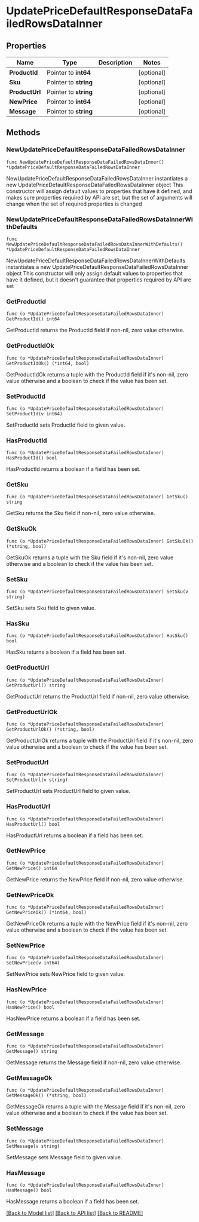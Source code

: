 # UpdatePriceDefaultResponseDataFailedRowsDataInner

## Properties

Name | Type | Description | Notes
------------ | ------------- | ------------- | -------------
**ProductId** | Pointer to **int64** |  | [optional] 
**Sku** | Pointer to **string** |  | [optional] 
**ProductUrl** | Pointer to **string** |  | [optional] 
**NewPrice** | Pointer to **int64** |  | [optional] 
**Message** | Pointer to **string** |  | [optional] 

## Methods

### NewUpdatePriceDefaultResponseDataFailedRowsDataInner

`func NewUpdatePriceDefaultResponseDataFailedRowsDataInner() *UpdatePriceDefaultResponseDataFailedRowsDataInner`

NewUpdatePriceDefaultResponseDataFailedRowsDataInner instantiates a new UpdatePriceDefaultResponseDataFailedRowsDataInner object
This constructor will assign default values to properties that have it defined,
and makes sure properties required by API are set, but the set of arguments
will change when the set of required properties is changed

### NewUpdatePriceDefaultResponseDataFailedRowsDataInnerWithDefaults

`func NewUpdatePriceDefaultResponseDataFailedRowsDataInnerWithDefaults() *UpdatePriceDefaultResponseDataFailedRowsDataInner`

NewUpdatePriceDefaultResponseDataFailedRowsDataInnerWithDefaults instantiates a new UpdatePriceDefaultResponseDataFailedRowsDataInner object
This constructor will only assign default values to properties that have it defined,
but it doesn't guarantee that properties required by API are set

### GetProductId

`func (o *UpdatePriceDefaultResponseDataFailedRowsDataInner) GetProductId() int64`

GetProductId returns the ProductId field if non-nil, zero value otherwise.

### GetProductIdOk

`func (o *UpdatePriceDefaultResponseDataFailedRowsDataInner) GetProductIdOk() (*int64, bool)`

GetProductIdOk returns a tuple with the ProductId field if it's non-nil, zero value otherwise
and a boolean to check if the value has been set.

### SetProductId

`func (o *UpdatePriceDefaultResponseDataFailedRowsDataInner) SetProductId(v int64)`

SetProductId sets ProductId field to given value.

### HasProductId

`func (o *UpdatePriceDefaultResponseDataFailedRowsDataInner) HasProductId() bool`

HasProductId returns a boolean if a field has been set.

### GetSku

`func (o *UpdatePriceDefaultResponseDataFailedRowsDataInner) GetSku() string`

GetSku returns the Sku field if non-nil, zero value otherwise.

### GetSkuOk

`func (o *UpdatePriceDefaultResponseDataFailedRowsDataInner) GetSkuOk() (*string, bool)`

GetSkuOk returns a tuple with the Sku field if it's non-nil, zero value otherwise
and a boolean to check if the value has been set.

### SetSku

`func (o *UpdatePriceDefaultResponseDataFailedRowsDataInner) SetSku(v string)`

SetSku sets Sku field to given value.

### HasSku

`func (o *UpdatePriceDefaultResponseDataFailedRowsDataInner) HasSku() bool`

HasSku returns a boolean if a field has been set.

### GetProductUrl

`func (o *UpdatePriceDefaultResponseDataFailedRowsDataInner) GetProductUrl() string`

GetProductUrl returns the ProductUrl field if non-nil, zero value otherwise.

### GetProductUrlOk

`func (o *UpdatePriceDefaultResponseDataFailedRowsDataInner) GetProductUrlOk() (*string, bool)`

GetProductUrlOk returns a tuple with the ProductUrl field if it's non-nil, zero value otherwise
and a boolean to check if the value has been set.

### SetProductUrl

`func (o *UpdatePriceDefaultResponseDataFailedRowsDataInner) SetProductUrl(v string)`

SetProductUrl sets ProductUrl field to given value.

### HasProductUrl

`func (o *UpdatePriceDefaultResponseDataFailedRowsDataInner) HasProductUrl() bool`

HasProductUrl returns a boolean if a field has been set.

### GetNewPrice

`func (o *UpdatePriceDefaultResponseDataFailedRowsDataInner) GetNewPrice() int64`

GetNewPrice returns the NewPrice field if non-nil, zero value otherwise.

### GetNewPriceOk

`func (o *UpdatePriceDefaultResponseDataFailedRowsDataInner) GetNewPriceOk() (*int64, bool)`

GetNewPriceOk returns a tuple with the NewPrice field if it's non-nil, zero value otherwise
and a boolean to check if the value has been set.

### SetNewPrice

`func (o *UpdatePriceDefaultResponseDataFailedRowsDataInner) SetNewPrice(v int64)`

SetNewPrice sets NewPrice field to given value.

### HasNewPrice

`func (o *UpdatePriceDefaultResponseDataFailedRowsDataInner) HasNewPrice() bool`

HasNewPrice returns a boolean if a field has been set.

### GetMessage

`func (o *UpdatePriceDefaultResponseDataFailedRowsDataInner) GetMessage() string`

GetMessage returns the Message field if non-nil, zero value otherwise.

### GetMessageOk

`func (o *UpdatePriceDefaultResponseDataFailedRowsDataInner) GetMessageOk() (*string, bool)`

GetMessageOk returns a tuple with the Message field if it's non-nil, zero value otherwise
and a boolean to check if the value has been set.

### SetMessage

`func (o *UpdatePriceDefaultResponseDataFailedRowsDataInner) SetMessage(v string)`

SetMessage sets Message field to given value.

### HasMessage

`func (o *UpdatePriceDefaultResponseDataFailedRowsDataInner) HasMessage() bool`

HasMessage returns a boolean if a field has been set.


[[Back to Model list]](../README.md#documentation-for-models) [[Back to API list]](../README.md#documentation-for-api-endpoints) [[Back to README]](../README.md)


